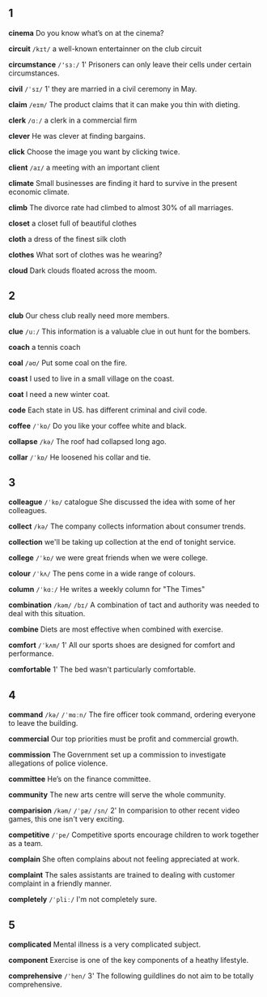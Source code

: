 ## 1
**cinema**
Do you know what’s on at the cinema?

**circuit**
`/kɪt/`
a well-known entertainner on the club circuit

**circumstance**
`/'sɜː/` 1'
Prisoners can only leave their cells under certain circumstances.

**civil**
`/ˈsɪ/` 1'
they are married in a civil ceremony in May.

**claim**
`/eɪm/`
The product claims that it can make you thin with dieting.

**clerk**
`/ɑː/`
a clerk in a commercial firm

**clever**
He was clever at finding bargains.

**click**
Choose the image you want by clicking twice.

**client**
`/aɪ/`
a meeting with an important client

**climate**
Small businesses are finding it hard to survive in the present economic climate.

**climb**
The divorce rate had climbed to almost 30% of all marriages.

**closet**
a closet full of beautiful clothes

**cloth**
a dress of the finest silk cloth

**clothes**
What sort of clothes was he wearing?

**cloud**
Dark clouds floated across the moom.

## 2
**club**
Our chess club really need more members.

**clue**
`/uː/`
This information is a valuable clue in out hunt for the bombers.

**coach**
a tennis coach

**coal**
`/əʊ/`
Put some coal on the fire.

**coast**
I used to live in a small village on the coast.

**coat**
I need a new winter coat.

**code**
Each state in US. has different criminal and civil code.

**coffee**
`/ˈkɒ/`
Do you like your coffee white and black.

**collapse**
`/kə/`
The roof had collapsed long ago.

**collar**
`/ˈkɒ/`
He loosened his collar and tie.

## 3
**colleague**
`/ˈkɒ/`
catalogue
She discussed the idea with some of her colleagues.

**collect**
`/kə/`
The company collects information about consumer trends.

**collection**
we'll be taking up collection at the end of tonight service.

**college**
`/ˈkɒ/`
we were great friends when we were college.

**colour**
`/ˈkʌ/`
The pens come in a wide range of colours.

**column**
`/ˈkɑː/`
He writes a weekly column for "The Times"

**combination**
`/kəm/` `/bɪ/`
A combination of tact and authority was needed to deal with this situation.

**combine**
Diets are most effective when combined with exercise.

**comfort**
`/ˈkʌm/` 1'
All our sports shoes are designed for comfort and performance.

**comfortable** 1'
The bed wasn't particularly comfortable.

## 4
**command**
`/kə/` `/ˈmɑːn/`
The fire officer took command, ordering everyone to leave the building.

**commercial**
Our top priorities must be profit and commercial growth.

**commission**
The Government set up a commission to investigate allegations of police violence.

**committee**
He’s on the finance committee.

**community**
The new arts centre will serve the whole community.

**comparision**
`/kəm/` `/ˈpæ/` `/sn/` 2'
In comparision to other recent video games, this one isn't very exciting.

**competitive**
`/ˈpe/`
Competitive sports encourage children to work together as a team.

**complain**
She often complains about not feeling appreciated at work.

**complaint**
The sales assistants are trained to dealing with customer complaint in a friendly manner.

**completely**
`/ˈpliː/`
I'm not completely sure.

## 5
**complicated**
Mental illness is a very complicated subject.

**component**
Exercise is one of the key components of a heathy lifestyle.

**comprehensive**
`/ˈhen/` 3'
The following guildlines do not aim to be totally comprehensive.